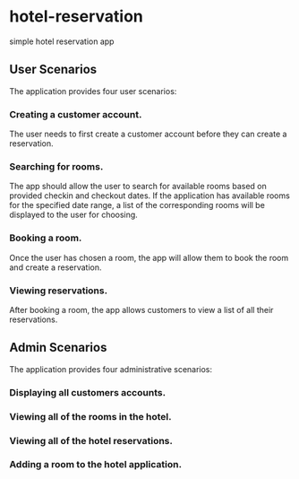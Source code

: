 # hotel-reservation
simple hotel reservation app



## User Scenarios
The application provides four user scenarios:

### Creating a customer account. <br>
The user needs to first create a customer account before they can create a reservation.

### Searching for rooms.  <br> 
The app should allow the user to search for available rooms based on provided checkin and checkout dates. If the application has available rooms for the specified date range, a list of the corresponding rooms will be displayed to the user for choosing.

### Booking a room.  <br> 
Once the user has chosen a room, the app will allow them to book the room and create a reservation.

### Viewing reservations.  <br> 
After booking a room, the app allows customers to view a list of all their reservations.

## Admin Scenarios
The application provides four administrative scenarios:

### Displaying all customers accounts.
### Viewing all of the rooms in the hotel.
### Viewing all of the hotel reservations.
### Adding a room to the hotel application.
